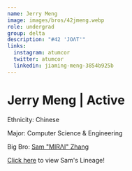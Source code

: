 ```yaml
---
name: Jerry Meng
image: images/bros/42jmeng.webp
role: undergrad
group: delta
description: "#42 'JOΛT'"
links:
  instagram: atumcor
  twitter: atumcor
  linkedin: jiaming-meng-3854b925b
---
```


# Jerry Meng | Active
Ethnicity: Chinese

Major: Computer Science & Engineering

Big Bro: [Sam "MIRΛI" Zhang](27szhang)

[Click here](/ujis/) to view Sam's Lineage!